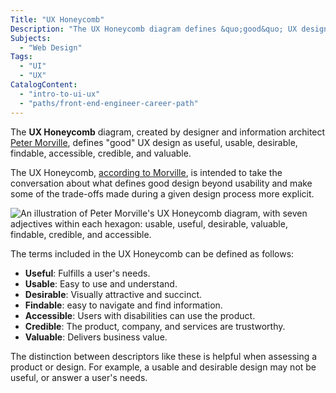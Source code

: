 ```yaml
---
Title: "UX Honeycomb"
Description: "The UX Honeycomb diagram defines &quo;good&quo; UX design as useful, usable, desirable, findable, accessible, credible, and valuable."
Subjects:
  - "Web Design"
Tags:
  - "UI"
  - "UX"
CatalogContent:
  - "intro-to-ui-ux"
  - "paths/front-end-engineer-career-path"
---
```


The **UX Honeycomb** diagram, created by designer and information architect [Peter Morville](https://semanticstudios.com/about/), defines "good" UX design as useful, usable, desirable, findable, accessible, credible, and valuable.

The UX Honeycomb, [according to Morville](https://semanticstudios.com/user_experience_design/), is intended to take the conversation about what defines good design beyond usability and make some of the trade-offs made during a given design process more explicit.

![An illustration of Peter Morville's UX Honeycomb diagram, with seven adjectives within each hexagon: usable, useful, desirable, valuable, findable, credible, and accessible.](https://static-assets.codecademy.com/Courses/intro-to-ui-and-ux/key-methodologies/defining-good-ux.png)

The terms included in the UX Honeycomb can be defined as follows:

- **Useful**: Fulfills a user's needs.
- **Usable**: Easy to use and understand.
- **Desirable**: Visually attractive and succinct.
- **Findable**: easy to navigate and find information.
- **Accessible**: Users with disabilities can use the product.
- **Credible**: The product, company, and services are trustworthy.
- **Valuable**: Delivers business value.

The distinction between descriptors like these is helpful when assessing a product or design. For example, a usable and desirable design may not be useful, or answer a user's needs.
